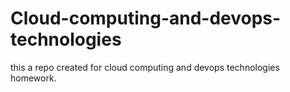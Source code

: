 # Cloud-computing-and-devops-technologies
this a repo created for cloud computing and devops technologies homework.
